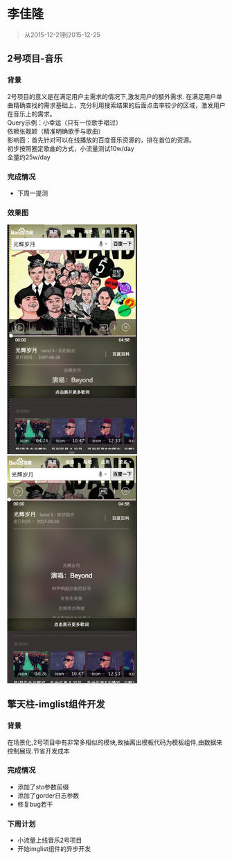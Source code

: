 # 李佳隆

> 从2015-12-21到2015-12-25

##	2号项目-音乐

### 背景

2号项目的意义是在满足用户主需求的情况下,激发用户的额外需求.
在满足用户单曲精确查找的需求基础上，充分利用搜索结果的后面点击率较少的区域，激发用户在音乐上的需求。  
Query示例：小幸运（只有一位歌手唱过）  
依赖张靓颖（精准明确歌手与歌曲）  
影响面：首先针对可以在线播放的百度音乐资源的，排在首位的资源。  
初步按照圈定歌曲的方式，小流量测试10w/day  
全量约25w/day  

### 完成情况

* 下周一提测

### 效果图

<img src="img/lijialong01/img1.png" width="300px"/>
<img src="img/lijialong01/img4.png" width="300px"/>

## 擎天柱-imglist组件开发

### 背景

在场景化,2号项目中有非常多相似的模块,故抽离出模板代码为模板组件,由数据来控制展现.节省开发成本  

### 完成情况

* 添加了sto参数前缀
* 添加了gorder日志参数
* 修复bug若干


### 下周计划

* 小流量上线音乐2号项目
* 开始imglist组件的异步开发
